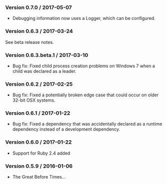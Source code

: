 ### Version 0.7.0 / 2017-05-07

* Debugging information now uses a Logger, which can be configured.


### Version 0.6.3 / 2017-03-24

See beta release notes.


### Version 0.6.3.beta.1 / 2017-03-10

* Bug fix: Fixed child process creation problems on Windows 7 when a child was declared as a leader.


### Version 0.6.2 / 2017-02-25

* Bug fix: Fixed a potentially broken edge case that could occur on older 32-bit OSX systems.


### Version 0.6.1 / 2017-01-22

* Bug fix: Fixed a dependency that was accidentally declared as a runtime 
  dependency instead of a development dependency.


### Version 0.6.0 / 2017-01-22

* Support for Ruby 2.4 added


### Version 0.5.9 / 2016-01-06

* The Great Before Times...
